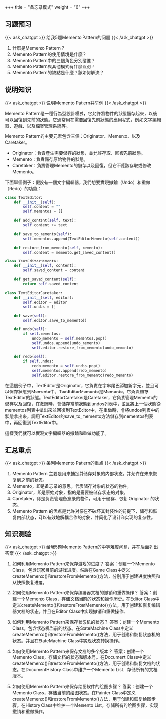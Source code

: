 +++
title = "备忘录模式"
weight = "6"
+++
## 习题预习
{{< ask_chatgpt >}}
给我5题Memento Pattern的问题
{{< /ask_chatgpt >}}



1. 什麼是Memento Pattern？
2. Memento Pattern的使用情境是什麼？
3. Memento Pattern中的三個角色分別是誰？
4. Memento Pattern與其他模式有什麼區別？
5. Memento Pattern的缺點是什麼？該如何解決？   

## 说明知识
{{< ask_chatgpt >}}
说明Memento Pattern并举例
{{< /ask_chatgpt >}}



Memento Pattern是一種行為型設計模式，它允許將物件的狀態儲存起來，以後可以回復到先前的狀態。它通常用在需要回復先前狀態的應用程式，例如文字編輯器、遊戲、以及檔案管理系統等。

Memento Pattern的主要元素包含三個：Originator、Memento、以及Caretaker。

- Originator：負責產生需要儲存的狀態，並允許存取、回復先前狀態。
- Memento：負責儲存原始物件的狀態。
- Caretaker：負責管理Memento的儲存以及回復，但它不應該存取或修改Memento。

下面舉個例子：假設有一個文字編輯器，我們想要實現撤銷（Undo）和重做（Redo）的功能：

```python
class TextEditor:
    def __init__(self):
        self.content = ""
        self.mementos = []

    def add_content(self, text):
        self.content += text

    def save_to_memento(self):
        self.mementos.append(TextEditorMemento(self.content))

    def restore_from_memento(self, memento):
        self.content = memento.get_saved_content()

class TextEditorMemento:
    def __init__(self, content):
        self.saved_content = content

    def get_saved_content(self):
        return self.saved_content

class TextEditorCaretaker:
    def __init__(self, editor):
        self.editor = editor
        self.undos = []

    def save(self):
        self.editor.save_to_memento()

    def undo(self):
        if self.mementos:
            undo_memento = self.mementos.pop()
            self.undos.append(undo_memento)
            self.editor.restore_from_memento(undo_memento)

    def redo(self):
        if self.undos:
            redo_memento = self.undos.pop()
            self.mementos.append(redo_memento)
            self.editor.restore_from_memento(redo_memento)
```

在這個例子中，TextEditor是Originator，它負責在字串尾巴添加新字元，並且可以保存狀態到Memento中。TextEditorMemento是Memento，它負責儲存TextEditor的狀態。TextEditorCaretaker是Caretaker，它負責管理Memento的儲存以及回復，在撤銷時，會儲存當前狀態到undos列表中，並且將上一個狀態從mementos列表中拿出來並回復到TextEditor中，在重做時，會將undos列表中的狀態拿出來，調用TextEditor的save_to_memento方法儲存到mementos列表中，再回復到TextEditor中。

這樣我們就可以實現文字編輯器的撤銷和重做功能了。   

## 汇总重点
{{< ask_chatgpt >}}
条列Memento Pattern的重点
{{< /ask_chatgpt >}}



1. Memento Pattern 主要是用来捕捉并储存对象的内部状态，并允许在未来恢复到之前的状态。
2. Memento，即是备忘录的意思，代表储存对象的状态的物件。
3. Originator，即是原始对象，指的是需要被储存状态的对象。
4. Caretaker，即是负责管理备忘录的物件，可用于储存、恢复 Originator 的状态。
5. Memento Pattern 的优点是允许对像在不破坏其封装性的前提下，储存和恢复内部状态，可以有效地解耦合作的对象，并简化了设计和实现的复杂性。   

## 知识测验
{{< ask_chatgpt >}}
给我5题Memento Pattern的中等难度问题，并在后面列出答案
{{< /ask_chatgpt >}}



1. 如何利用Memento Pattern来保存游戏的进度？
答案：创建一个Memento Class，包含玩家目前的游戏进度。然后在Game Class中定义createMemento()和restoreFromMemento()方法，分别用于创建进度快照和从快照恢复进度。

2. 如何使用Memento Pattern来保存编辑器文档的撤销和重做操作？
答案：创建一个Memento Class，存储文档当前的状态和操作历史。在Editor Class中定义createMemento()和restoreFromMemento()方法，用于创建和恢复编辑器文档的状态。并且在Editor Class中实现撤销和重做操作。

3. 如何利用Memento Pattern来保存状态机的状态？
答案：创建一个Memento Class，包含状态机当前的状态。在StateMachine Class中定义createMemento()和restoreFromMemento()方法，用于创建和恢复状态机的状态。并且在StateMachine Class中实现状态转换操作。

4. 如何使用Memento Pattern来保存文档的多个版本？
答案：创建一个Memento Class，存储文档的状态和版本号。在Document Class中定义createMemento()和restoreFromMemento()方法，用于创建和恢复文档的状态。在DocumentHistory Class中维护一个Memento List，存储所有的文档版本。

5. 如何使用Memento Pattern来保存绘图软件的绘图步骤？
答案：创建一个Memento Class，存储当前的绘图状态。在Painter Class中定义createMemento()和restoreFromMemento()方法，用于创建和恢复绘图步骤。在History Class中维护一个Memento List，存储所有的绘图步骤，实现撤销和重做操作。   

